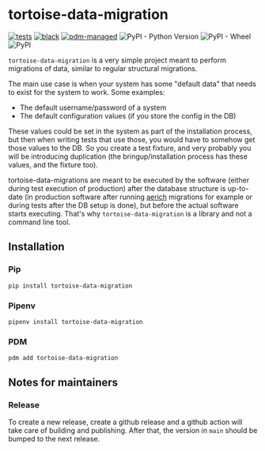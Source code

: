 # tortoise-data-migration

[![tests](https://github.com/Ekumen-OS/tortoise-data-migration/actions/workflows/tests.yaml/badge.svg)](https://github.com/Ekumen-OS/tortoise-data-migration/actions/workflows/tests.yaml)
[![black](https://img.shields.io/badge/code%20style-black-000000.svg)](https://github.com/psf/black)
[![pdm-managed](https://img.shields.io/badge/pdm-managed-blueviolet)](https://pdm.fming.dev)
![PyPI - Python Version](https://img.shields.io/pypi/pyversions/tortoise-data-migration)
![PyPI - Wheel](https://img.shields.io/pypi/wheel/tortoise-data-migration)
![PyPI](https://img.shields.io/pypi/v/tortoise-data-migration?logo=python)

`tortoise-data-migration` is a very simple project meant to perform migrations of data, similar to regular structural migrations.

The main use case is when your system has some "default data" that needs to exist for the system to work. Some examples:
 - The default username/password of a system
 - The default configuration values (if you store the config in the DB)

These values could be set in the system as part of the installation process, but then when writing tests that use those,
you would have to somehow get those values to the DB. So you create a test fixture, and very probably you will be
introducing duplication (the bringup/installation process has these values, and the fixture too).

tortoise-data-migrations are meant to be executed by the software (either during test execution of production) after the
database structure is up-to-date (in production software after running [aerich](https://github.com/tortoise/aerich) migrations for example
or during tests after the DB setup is done), but before the actual software starts executing. That's why
`tortoise-data-migration` is a library and not a command line tool.


## Installation

### Pip

`pip install tortoise-data-migration`

### Pipenv

`pipenv install tortoise-data-migration`

### PDM

`pdm add tortoise-data-migration`

## Notes for maintainers

### Release

To create a new release, create a github release and a github action will take care of building and publishing. After
that, the version in `main` should be bumped to the next release.

